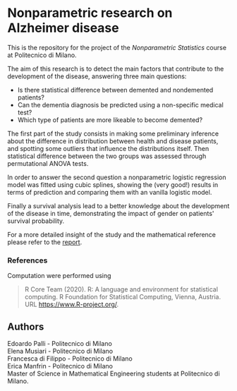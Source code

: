 # Nonparametric research on Alzheimer disease

This is the repository for the project of the _Nonparametric Statistics_ course at Politecnico di Milano. 

The aim of this research is to detect the main factors that contribute to the development of the disease, answering three main questions:

- Is there statistical difference between demented and nondemented patients?
- Can the dementia diagnosis be predicted using a non-specific medical test?
- Which type of patients are more likeable to become demented?

The first part of the study consists in making some preliminary inference about the difference in distribution between health and disease patients, and spotting some outliers that influence the distributions itself.
Then statistical difference between the two groups was assessed through permutational ANOVA tests.

In order to answer the second question a nonparametric logistic regression model was fitted using cubic splines, showing the (very good!) results in terms of prediction and comparing them with an vanilla logistic model. 

Finally a survival analysis lead to a better knowledge about the development of the disease in time, demonstrating the impact of gender on patients' survival probability.

For a more detailed insight of the study and the mathematical reference please refer to the [report](https://github.com/edoardopalli/Alzheimer-Detection/blob/main/Report.pdf).

### References
Computation were performed using 
>  R Core Team (2020). R: A language and environment for statistical computing. R Foundation for Statistical Computing, Vienna, Austria. URL https://www.R-project.org/.

## Authors
Edoardo Palli - Politecnico di Milano  \
Elena Musiari - Politecnico di Milano \
Francesca di Filippo - Politecnico di Milano \
Erica Manfrin - Politecnico di Milano \
Master of Science in Mathematical Engineering students at Politecnico di Milano.

